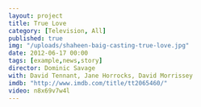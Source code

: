 ```yaml
---
layout: project
title: True Love
category: [Television, All]
published: true
img: "/uploads/shaheen-baig-casting-true-love.jpg"
date: 2012-06-17 00:00
tags: [example,news,story]
director: Dominic Savage
with: David Tennant, Jane Horrocks, David Morrissey
imdb: "http://www.imdb.com/title/tt2065460/"
video: n8x69v7w4l
---
```



